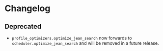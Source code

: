 # Changelog

## Deprecated
- `profile_optimizers.optimize_jean_search` now forwards to `scheduler.optimize_jean_search` and will be removed in a future release.
